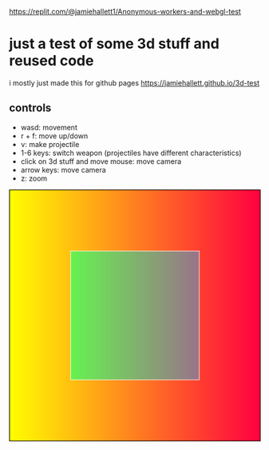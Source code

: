 https://replit.com/@jamiehallett1/Anonymous-workers-and-webgl-test
# just a test of some 3d stuff and reused code
i mostly just made this for github pages https://jamiehallett.github.io/3d-test
## controls
- wasd: movement
- r + f: move up/down
- v: make projectile
- 1-6 keys: switch weapon (projectiles have different characteristics)
- click on 3d stuff and move mouse: move camera
- arrow keys: move camera
- z: zoom

![the texture i used for the cubes](/square.svg)